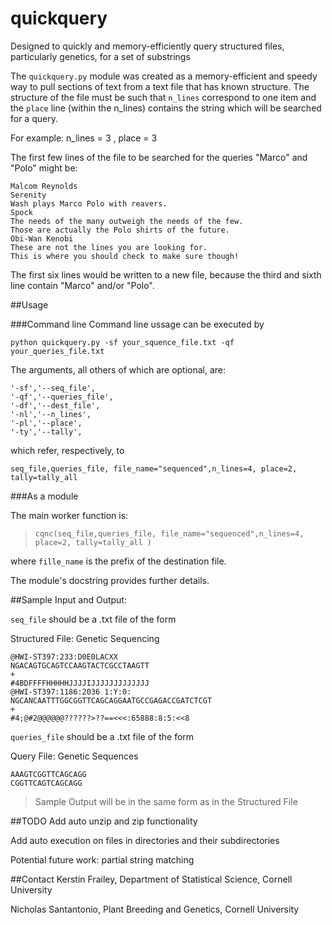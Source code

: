 # quickquery
Designed to quickly and memory-efficiently query structured files, particularly genetics, for a set of substrings

The ```quickquery.py``` module  was created as a memory-efficient and speedy way to pull sections of text from a text file that has known structure.  The structure of the file must be such that `n_lines` correspond to one item and the  `place` line (within the n_lines) contains the string which will be searched for a query.

For example: n_lines = 3 , place = 3

The first few lines of the file to be searched for the queries "Marco" and "Polo" might be:

```
Malcom Reynolds
Serenity
Wash plays Marco Polo with reavers.
Spock
The needs of the many outweigh the needs of the few. 
Those are actually the Polo shirts of the future.
Obi-Wan Kenobi
These are not the lines you are looking for.
This is where you should check to make sure though!
```
The first six lines would be written to a new file, because the third and sixth line contain "Marco" and/or "Polo".

##Usage

###Command line
Command line ussage can be executed by

```
python quickquery.py -sf your_squence_file.txt -qf your_queries_file.txt
```
The arguments, all others of which are optional, are:

```
'-sf','--seq_file',
'-qf','--queries_file',
'-df','--dest_file',
'-nl','--n_lines',
'-pl','--place',
'-ty','--tally',
```
which refer, respectively, to
```
seq_file,queries_file, file_name="sequenced",n_lines=4, place=2, tally=tally_all
```

###As a module

The main worker function is:
> ```cqnc(seq_file,queries_file, file_name="sequenced",n_lines=4, place=2, tally=tally_all )```

where ```fille_name``` is the prefix of the destination file.

The module's docstring provides further details.


##Sample Input and Output:

```seq_file``` should be a .txt file of the form

Structured File: Genetic Sequencing

```
@HWI-ST397:233:D0E0LACXX
NGACAGTGCAGTCCAAGTACTCGCCTAAGTT
+
#4BDFFFFHHHHHJJJJIJJJJJJJJJJJJJ
@HWI-ST397:1186:2036 1:Y:0:
NGCANCAATTTGGCGGTTCAGCAGGAATGCCGAGACCGATCTCGT
+
#4;@#2@@@@@@??????>??==<<<:65888:8:5:<<8
```

```queries_file``` should be a .txt file of the form

Query File:  Genetic Sequences
```
AAAGTCGGTTCAGCAGG
CGGTTCAGTCAGCAGG
```
>Sample Output will be in the same form as in the Structured File

##TODO
Add auto unzip and zip functionality

Add auto execution on files in directories and their subdirectories

Potential future work:  partial string matching


##Contact
Kerstin Frailey, Department of Statistical Science, Cornell University

Nicholas Santantonio, Plant Breeding and Genetics, Cornell University

